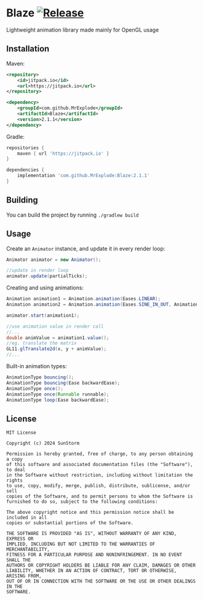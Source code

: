 # Blaze [![Release](https://jitpack.io/v/MrExplode/Blaze.svg)](https://jitpack.io/#MrExplode/Blaze)
Lightweight animation library made mainly for OpenGL usage

## Installation
Maven:
```xml
<repository>
    <id>jitpack.io</id>
    <url>https://jitpack.io</url>
</repository>

<dependency>
    <groupId>com.github.MrExplode</groupId>
    <artifactId>Blaze</artifactId>
    <version>2.1.1</version>
</dependency>
```
Gradle:
```groovy
repositories {
    maven { url 'https://jitpack.io' }
}

dependencies {
    implementation 'com.github.MrExplode:Blaze:2.1.1'
}
```

## Building
You can build the project by running `./gradlew build`

## Usage
Create an `Animator` instance, and update it in every render loop:
```java
Animator animator = new Animator();

//update in render loop
animator.update(partialTicks);
```
Creating and using animations:
```java
Animation animation1 = Animation.animation(Eases.LINEAR);
Animation animation2 = Animation.animation(Eases.SINE_IN_OUT, AnimationType.bouncing(), 0.1);

animator.start(animation1);

//use animation value in render call
//...
double animValue = animation1.value();
//eg. translate the matrix
GL11.glTranslate2d(x, y + animValue);
//...
```

Built-in animation types:

```java
AnimationType bouncing();
AnimationType bouncing(Ease backwardEase);
AnimationType once();
AnimationType once(Runnable runnable);
AnimationType loop(Ease backwardEase);
```

## License
```
MIT License

Copyright (c) 2024 SunStorm

Permission is hereby granted, free of charge, to any person obtaining a copy
of this software and associated documentation files (the "Software"), to deal
in the Software without restriction, including without limitation the rights
to use, copy, modify, merge, publish, distribute, sublicense, and/or sell
copies of the Software, and to permit persons to whom the Software is
furnished to do so, subject to the following conditions:

The above copyright notice and this permission notice shall be included in all
copies or substantial portions of the Software.

THE SOFTWARE IS PROVIDED "AS IS", WITHOUT WARRANTY OF ANY KIND, EXPRESS OR
IMPLIED, INCLUDING BUT NOT LIMITED TO THE WARRANTIES OF MERCHANTABILITY,
FITNESS FOR A PARTICULAR PURPOSE AND NONINFRINGEMENT. IN NO EVENT SHALL THE
AUTHORS OR COPYRIGHT HOLDERS BE LIABLE FOR ANY CLAIM, DAMAGES OR OTHER
LIABILITY, WHETHER IN AN ACTION OF CONTRACT, TORT OR OTHERWISE, ARISING FROM,
OUT OF OR IN CONNECTION WITH THE SOFTWARE OR THE USE OR OTHER DEALINGS IN THE
SOFTWARE.
```
